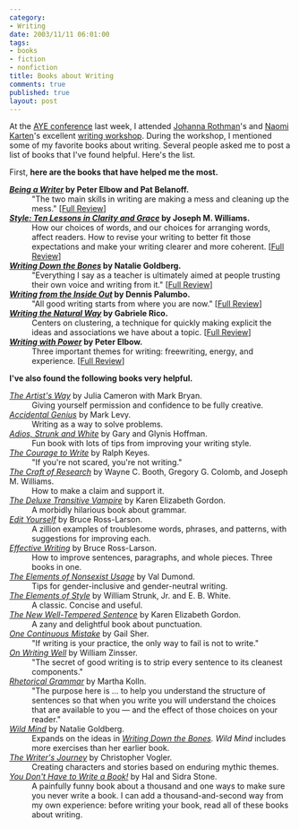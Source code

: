 ```yaml
--- 
category: 
- Writing
date: 2003/11/11 06:01:00
tags: 
- books
- fiction
- nonfiction
title: Books about Writing
comments: true
published: true
layout: post
---
```


At the <a href="http://www.ayeconference.com">AYE conference</a> last week, I attended <a href="http://www.jrothman.com">Johanna Rothman</a>'s and <a href="http://www.nkarten.com">Naomi Karten</a>'s excellent <a href="http://www.ayeconference.com/wiki/scribble.cgi?read=SessionThree021">writing workshop</a>. During the workshop, I mentioned some of my favorite books about writing. Several people asked me to post a list of books that I've found helpful. Here's the list.

First, <strong> here are the books that have helped me the most. </strong>

<dl> <dt> <strong><em><a href="http://www.amazon.com/exec/obidos/ASIN/0072378735/dalehemer-20">Being a Writer</a> </em>by Peter Elbow and Pat Belanoff. </strong> </dt> <dd> "The two main skills in writing are making a mess and cleaning up the mess."
[<a href="http://www.dhemery.com/dalewriting/2003/11/being_a_writer">Full Review</a>] </dd> <dt> <strong><em>
<a href="http://www.amazon.com/exec/obidos/ASIN/0321095170/dalehemer-20">Style: Ten Lessons in Clarity and Grace</a></em>  by Joseph M. Williams. </strong> </dt> <dd> How our choices of words, and our choices for arranging words, affect readers. How to revise your writing to better fit those expectations and make your writing clearer and more coherent.
[<a href="http://www.dhemery.com/dalewriting/2003/11/style">Full Review</a>] </dd> <dt> <strong><em>
<a href="http://www.amazon.com/exec/obidos/ASIN/0877733759/dalehemer-20">Writing Down the Bones</a> </em>by Natalie Goldberg. </strong> </dt> <dd> "Everything I say as a teacher is ultimately aimed at people trusting their own voice and writing from it."
[<a href="http://www.dhemery.com/dalewriting/2003/11/writing_down_the_bones">Full Review</a>] </dd> <dt> <strong>
<em><a href="http://www.amazon.com/exec/obidos/ASIN/0471382663/dalehemer-20">Writing from the Inside Out</a> </em>by Dennis Palumbo. </strong> </dt> <dd> "All good writing starts from where you are now."
[<a href="http://www.dhemery.com/dalewriting/2003/11/writing_from_the_inside_out">Full Review</a>] </dd> <dt> <strong><em>
<a href="http://www.amazon.com/exec/obidos/ASIN/0874772362/dalehemer-20">Writing the Natural Way</a> </em>by Gabriele Rico. </strong> </dt> <dd> Centers on clustering, a technique for quickly making explicit the ideas and associations we have about a topic.
[<a href="http://www.dhemery.com/dalewriting/2003/11/writing_the_natural_way">Full Review</a>] </dd> <dt> <strong>
<em><a href="http://www.amazon.com/exec/obidos/ASIN/0195029135/dalehemer-20">Writing with Power</a> </em>by Peter Elbow. </strong> </dt> <dd> Three important themes for writing: freewriting, energy, and experience.
[<a href="http://www.dhemery.com/dalewriting/2003/11/writing_with_power">Full Review</a>] </dd> </dl> <strong> I've also found the following books very helpful. </strong>

<dl> <dt> <em><a href="http://www.amazon.com/exec/obidos/ASIN/0874776945/dalehemer-20">The Artist's Way</a> </em>by Julia Cameron with Mark Bryan. </dt> <dd> Giving yourself permission and confidence to be fully creative. </dd> <dt> <em>
<a href="http://www.amazon.com/exec/obidos/ASIN/1576750833/dalehemer-20">Accidental Genius</a> </em>by Mark Levy. </dt> <dd> Writing as a way to solve problems. </dd> <dt> <em>
<a href="http://www.amazon.com/exec/obidos/ASIN/0937363154/dalehemer-20">Adios, Strunk and White</a> </em>by Gary and Glynis Hoffman. </dt> <dd> Fun book with lots of tips from improving your writing style. </dd> <dt> <em>
<a href="http://www.amazon.com/exec/obidos/ASIN/0805031898/dalehemer-20">The Courage to Write</a> </em>by Ralph Keyes. </dt> <dd> "If you're not scared, you're not writing." </dd> <dt> <em>
<a href="http://www.amazon.com/exec/obidos/ASIN/0226065685/dalehemer-20">The Craft of Research</a> </em>by Wayne C. Booth, Gregory G. Colomb, and Joseph M. Williams. </dt> <dd> How to make a claim and support it. </dd> <dt> <em>
<a href="http://www.amazon.com/exec/obidos/ASIN/0679418601/dalehemer-20">The Deluxe Transitive Vampire</a> </em>by Karen Elizabeth Gordon. </dt> <dd> A morbidly hilarious book about grammar. </dd> <dt> <em>
<a href="http://www.amazon.com/exec/obidos/ASIN/0393302687/dalehemer-20">Edit Yourself</a> </em>by Bruce Ross-Larson. </dt> <dd> A zillion examples of troublesome words, phrases, and patterns, with suggestions for improving each. </dd> <dt> <em>
<a href="http://www.amazon.com/exec/obidos/ASIN/0393046397/dalehemer-20">Effective Writing</a> </em>by Bruce Ross-Larson. </dt> <dd> How to improve sentences, paragraphs, and whole pieces. Three books in one. </dd> <dt> <em>
<a href="http://www.amazon.com/exec/obidos/ASIN/0133689115/dalehemer-20">The Elements of Nonsexist Usage</a> </em>by Val Dumond. </dt> <dd> Tips for gender-inclusive and gender-neutral writing. </dd> <dt> <em>
<a href="http://www.amazon.com/exec/obidos/ASIN/020530902X/dalehemer-20">The Elements of Style</a> </em>by William Strunk, Jr. and E. B. White. </dt> <dd> A classic.  Concise and useful. </dd> <dt> <em>
<a href="http://www.amazon.com/exec/obidos/ASIN/0395628830/dalehemer-20">The New Well-Tempered Sentence</a> </em>by Karen Elizabeth Gordon. </dt> <dd> A zany and delightful book about punctuation. </dd> <dt> <em>
<a href="http://www.amazon.com/exec/obidos/ASIN/0140195874/dalehemer-20">One Continuous Mistake</a> </em>by Gail Sher. </dt> <dd> "If writing is your practice, the only way to fail is not to write." </dd> <dt> <em>
<a href="http://www.amazon.com/exec/obidos/ASIN/0060006641/dalehemer-20">On Writing Well</a> </em>by William Zinsser. </dt> <dd> "The secret of good writing is to strip every sentence to its cleanest components." </dd> <dt> <em>
<a href="http://www.amazon.com/exec/obidos/ASIN/0205283055/dalehemer-20">Rhetorical Grammar</a> </em>by Martha Kolln. </dt> <dd> "The purpose here is ... to help you understand the structure of sentences so that when you write you will understand the choices that are available to you — and the effect of those choices on your reader." </dd> <dt> <em>
<a href="http://www.amazon.com/exec/obidos/ASIN/0553347756/dalehemer-20">Wild Mind</a> </em>by Natalie Goldberg. </dt> <dd> Expands on the ideas in <em><a href="http://www.dhemery.com/cwd/2003/11/writing_down_the_bones.html">Writing Down the Bones</a>. </em><em>Wild Mind</em> includes more exercises than her earlier book. </dd> <dt> <em>
<a href="http://www.amazon.com/exec/obidos/ASIN/0941188701/dalehemer-20">The Writer's Journey</a> </em>by Christopher Vogler. </dt> <dd> Creating characters and stories based on enduring mythic themes. </dd> <dt> <em>
<a href="http://www.amazon.com/exec/obidos/ASIN/156557060X/dalehemer-20">You Don't Have to Write a Book!</a> </em>by Hal and Sidra Stone. </dt> <dd> A painfully funny book about a thousand and one ways to make sure you never write a book. I can add a thousand-and-second way from my own experience: before writing your book, read all of these books about writing. </dd> </dl>
